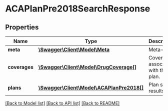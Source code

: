 # ACAPlanPre2018SearchResponse

## Properties
Name | Type | Description | Notes
------------ | ------------- | ------------- | -------------
**meta** | [**\Swagger\Client\Model\Meta**](Meta.md) | Meta-data | [optional] 
**coverages** | [**\Swagger\Client\Model\DrugCoverage[]**](DrugCoverage.md) | Coverages associated with the plan. | [optional] 
**plans** | [**\Swagger\Client\Model\ACAPlanPre2018[]**](ACAPlanPre2018.md) | Plan search results | [optional] 

[[Back to Model list]](../README.md#documentation-for-models) [[Back to API list]](../README.md#documentation-for-api-endpoints) [[Back to README]](../README.md)


